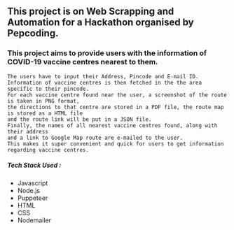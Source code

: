 ## This project is on Web Scrapping and Automation for a Hackathon organised by Pepcoding.
### This project aims to provide users with the information of COVID-19 vaccine centres nearest to them.
```
The users have to input their Address, Pincode and E-mail ID. 
Information of vaccine centres is then fetched in the the area specific to their pincode. 
For each vaccine centre found near the user, a screenshot of the route is taken in PNG format, 
the directions to that centre are stored in a PDF file, the route map is stored as a HTML file 
and the route link will be put in a JSON file. 
Finally, the names of all nearest vaccine centres found, along with their address 
and a link to Google Map route are e-mailed to the user. 
This makes it super convenient and quick for users to get information regarding vaccine centres. 
```
##### Tech Stack Used :
- Javascript
- Node.js
- Puppeteer
- HTML
- CSS
- Nodemailer